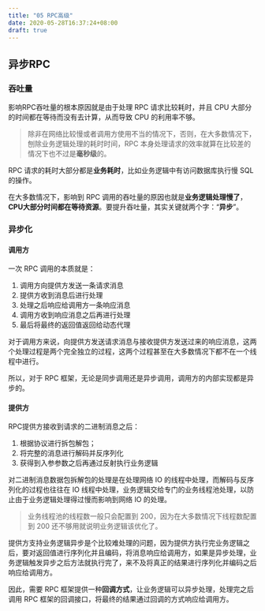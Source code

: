 ```yaml
---
title: "05 RPC高级"
date: 2020-05-28T16:37:24+08:00
draft: true
---
```


## 异步RPC

### 吞吐量

影响RPC吞吐量的根本原因就是由于处理 RPC 请求比较耗时，并且 CPU 大部分的时间都在等待而没有去计算，从而导致 CPU 的利用率不够。

> 除非在网络比较慢或者调用方使用不当的情况下，否则，在大多数情况下，刨除业务逻辑处理的耗时时间，RPC 本身处理请求的效率就算在比较差的情况下也不过是**毫秒级**的。

RPC 请求的耗时大部分都是**业务耗时**，比如业务逻辑中有访问数据库执行慢 SQL 的操作。

在大多数情况下，影响到 RPC 调用的吞吐量的原因也就是**业务逻辑处理慢了**，**CPU大部分时间都在等待资源**。要提升吞吐量，其实关键就两个字：“**异步**”。

### 异步化

#### 调用方

一次 RPC 调用的本质就是：

1. 调用方向提供方发送一条请求消息
2. 提供方收到消息后进行处理
3. 处理之后响应给调用方一条响应消息
4. 调用方收到响应消息之后再进行处理
5. 最后将最终的返回值返回给动态代理

对于调用方来说，向提供方发送请求消息与接收提供方发送过来的响应消息，这两个处理过程是两个完全独立的过程，这两个过程甚至在大多数情况下都不在一个线程中进行。

所以，对于 RPC 框架，无论是同步调用还是异步调用，调用方的内部实现都是异步的。

#### 提供方

RPC提供方接收到请求的二进制消息之后：

1. 根据协议进行拆包解包；
2. 将完整的消息进行解码并反序列化
3. 获得到入参参数之后再通过反射执行业务逻辑

对二进制消息数据包拆解包的处理是在处理网络 IO 的线程中处理，而解码与反序列化的过程也往往在 IO 线程中处理，业务逻辑交给专门的业务线程池处理，以防止由于业务逻辑处理得过慢而影响到网络 IO 的处理。

> 业务线程池的线程数一般只会配置到 200，因为在大多数情况下线程数配置到 200 还不够用就说明业务逻辑该优化了。

提供方支持业务逻辑异步是个比较难处理的问题，因为提供方执行完业务逻辑之后，要对返回值进行序列化并且编码，将消息响应给调用方，如果是异步处理，业务逻辑触发异步之后方法就执行完了，来不及将真正的结果进行序列化并编码之后响应给调用方。

因此，需要 RPC 框架提供一种**回调方式**，让业务逻辑可以异步处理，处理完之后调用 RPC 框架的回调接口，将最终的结果通过回调的方式响应给调用方。
